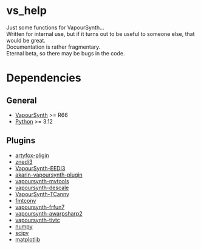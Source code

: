 # vs_help
Just some functions for VapourSynth...  
Written for internal use, but if it turns out to be useful to someone else, that would be great.  
Documentation is rather fragmentary.  
Eternal beta, so there may be bugs in the code.
# Dependencies
## General
* [VapourSynth](https://www.vapoursynth.com/) >= R66
* [Python](https://www.python.org/) >= 3.12
## Plugins
* [artyfox-pligin](https://github.com/artyfoxx/artyfox-plugin)
* [znedi3](https://github.com/sekrit-twc/znedi3)
* [VapourSynth-EEDI3](https://github.com/HomeOfVapourSynthEvolution/VapourSynth-EEDI3)
* [akarin-vapoursynth-plugin](https://github.com/Jaded-Encoding-Thaumaturgy/akarin-vapoursynth-plugin)
* [vapoursynth-mvtools](https://github.com/dubhater/vapoursynth-mvtools)
* [vapoursynth-descale](https://github.com/Jaded-Encoding-Thaumaturgy/vapoursynth-descale)
* [VapourSynth-TCanny](https://github.com/HomeOfVapourSynthEvolution/VapourSynth-TCanny)
* [fmtconv](https://github.com/AmusementClub/fmtconv)
* [vapoursynth-frfun7](https://github.com/dubhater/vapoursynth-frfun7)
* [vapoursynth-awarpsharp2](https://github.com/dubhater/vapoursynth-awarpsharp2)
* [vapoursynth-tivtc](https://github.com/dubhater/vapoursynth-tivtc)
* [numpy](https://github.com/numpy/numpy)
* [scipy](https://github.com/scipy/scipy)
* [matplotlib](https://github.com/matplotlib/matplotlib)
